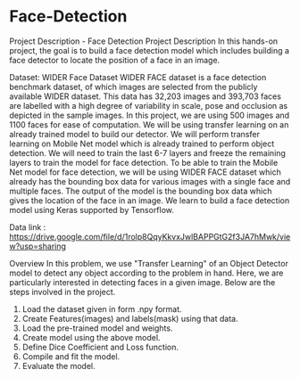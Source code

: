 # Face-Detection

Project Description - Face Detection
Project Description
In this hands-on project, the goal is to build a face detection model which includes building a
face detector to locate the position of a face in an image.

Dataset: WIDER Face Dataset
WIDER FACE dataset is a face detection benchmark dataset, of which images are selected
from the publicly available WIDER dataset.
This data has 32,203 images and 393,703 faces are labelled with a high degree of variability in
scale, pose and occlusion as depicted in the sample images.
In this project, we are using 500 images and 1100 faces for ease of computation.
We will be using transfer learning on an already trained model to build our detector. We will
perform transfer learning on Mobile Net model which is already trained to perform object
detection. We will need to train the last 6-7 layers and freeze the remaining layers to train the
model for face detection. To be able to train the Mobile Net model for face detection, we will be
using WIDER FACE dataset which already has the bounding box data for various images with a
single face and multiple faces. The output of the model is the bounding box data which gives the
location of the face in an image. We learn to build a face detection model using Keras supported
by Tensorflow.

Data link : 
https://drive.google.com/file/d/1rolp8QqyKkvxJwlBAPPGtG2f3JA7hMwk/view?usp=sharing

Overview
In this problem, we use "Transfer Learning" of an Object Detector model to detect any object
according to the problem in hand.
Here, we are particularly interested in detecting faces in a given image. Below are the steps
involved in the project.
1. Load the dataset given in form .npy format.
2. Create Features(images) and labels(mask) using that data.
3. Load the pre-trained model and weights.
4. Create model using the above model.
5. Define Dice Coefficient and Loss function.
6. Compile and fit the model.
7. Evaluate the model.
